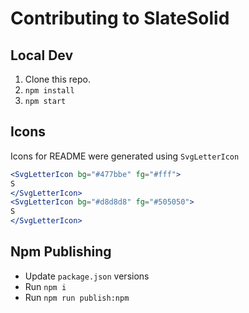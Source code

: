 # Contributing to SlateSolid

## Local Dev

1. Clone this repo.
1. `npm install`
1. `npm start`

## Icons

Icons for README were generated using `SvgLetterIcon`

```jsx
<SvgLetterIcon bg="#477bbe" fg="#fff">
S
</SvgLetterIcon>
<SvgLetterIcon bg="#d8d8d8" fg="#505050">
S
</SvgLetterIcon>
```

## Npm Publishing

- Update `package.json` versions
- Run `npm i`
- Run `npm run publish:npm`
